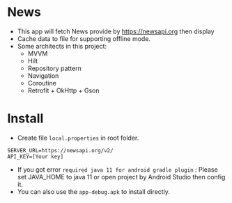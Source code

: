 # News
- This app will fetch News provide by https://newsapi.org then display
- Cache data to file for supporting offline mode.
- Some architects in this project:
  - MVVM
  - Hilt
  - Repository pattern
  - Navigation
  - Coroutine
  - Retrofit + OkHttp + Gson

# Install
- Create file `local.properties` in root folder.
```
SERVER_URL=https://newsapi.org/v2/
API_KEY=[Your key]
```
- If you got error `required java 11 for android gradle plugin` : Please set JAVA_HOME to java 11 or open project by Android Studio then config it.
- You can also use the `app-debug.apk` to install directly.

